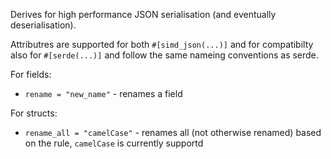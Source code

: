 Derives for high performance JSON serialisation (and eventually deserialisation).

Attributres are supported for both `#[simd_json(...)]` and for compatibilty also for `#[serde(...)]` and follow the same nameing conventions as serde.

For fields:

* `rename = "new_name"` - renames a field

For structs:

* `rename_all = "camelCase"` - renames all (not otherwise renamed) based on the rule, `camelCase` is currently supportd
